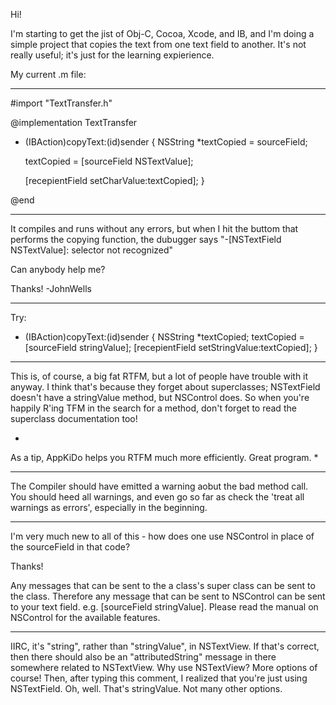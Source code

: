 Hi!

I'm starting to get the jist of Obj-C, Cocoa, Xcode, and IB, and I'm doing a simple project that copies the text from one text field to another. It's not really useful; it's just for the learning expierience.

My current .m file:

--------------------

#import "TextTransfer.h"

    
@implementation TextTransfer

- (IBAction)copyText:(id)sender
{
	NSString *textCopied = sourceField;

	textCopied = [sourceField NSTextValue];

	[recepientField setCharValue:textCopied];
}

@end


-------------------

It compiles and runs without any errors, but when I hit the buttom that performs the copying function, the dubugger says "-[NSTextField NSTextValue]: selector not recognized"




Can anybody help me?


Thanks! 
-JohnWells


----
Try:

    
- (IBAction)copyText:(id)sender
{
	NSString *textCopied;
	textCopied = [sourceField stringValue];
	[recepientField setStringValue:textCopied];
}


----

This is, of course, a big fat RTFM, but a lot of people have trouble with it anyway. I think that's because they forget about superclasses; NSTextField doesn't have a stringValue method, but NSControl does. So when you're happily R'ing TFM in the search for a method, don't forget to read the superclass documentation too!

*
As a tip, AppKiDo helps you RTFM much more efficiently. Great program.
*

----

The Compiler should have emitted a warning aobut the bad method call.  You should heed all warnings, and even go so far as check the 'treat all warnings as errors', especially in the beginning.

----

I'm very much new to all of this - how does one use NSControl in place of the sourceField in that code?


Thanks!

Any messages that can be sent to the a class's super class can be sent to the class.  Therefore any message that can be sent to NSControl can be sent to your text field.  e.g. [sourceField stringValue].  Please read the manual on NSControl for the available features.

----

IIRC, it's "string", rather than "stringValue", in NSTextView. If that's correct, then there should also be an "attributedString" message in there somewhere related to NSTextView. Why use NSTextView? More options of course! Then, after typing this comment, I realized that you're just using NSTextField. Oh, well. That's stringValue. Not many other options.
